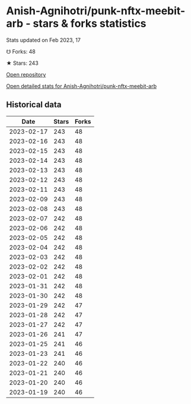 # Anish-Agnihotri/punk-nftx-meebit-arb - stars & forks statistics

Stats updated on Feb 2023, 17

☋ Forks: 48

★ Stars: 243

[Open repository](https://github.com/Anish-Agnihotri/punk-nftx-meebit-arb)

[Open detailed stats for Anish-Agnihotri/punk-nftx-meebit-arb](https://reviewgithub.com/rep/Anish-Agnihotri/punk-nftx-meebit-arb)

## Historical data
| Date | Stars | Forks |
|------|-------|-------|
| 2023-02-17 | 243 | 48 | 
| 2023-02-16 | 243 | 48 | 
| 2023-02-15 | 243 | 48 | 
| 2023-02-14 | 243 | 48 | 
| 2023-02-13 | 243 | 48 | 
| 2023-02-12 | 243 | 48 | 
| 2023-02-11 | 243 | 48 | 
| 2023-02-09 | 243 | 48 | 
| 2023-02-08 | 243 | 48 | 
| 2023-02-07 | 242 | 48 | 
| 2023-02-06 | 242 | 48 | 
| 2023-02-05 | 242 | 48 | 
| 2023-02-04 | 242 | 48 | 
| 2023-02-03 | 242 | 48 | 
| 2023-02-02 | 242 | 48 | 
| 2023-02-01 | 242 | 48 | 
| 2023-01-31 | 242 | 48 | 
| 2023-01-30 | 242 | 48 | 
| 2023-01-29 | 242 | 47 | 
| 2023-01-28 | 242 | 47 | 
| 2023-01-27 | 242 | 47 | 
| 2023-01-26 | 241 | 47 | 
| 2023-01-25 | 241 | 46 | 
| 2023-01-23 | 241 | 46 | 
| 2023-01-22 | 240 | 46 | 
| 2023-01-21 | 240 | 46 | 
| 2023-01-20 | 240 | 46 | 
| 2023-01-19 | 240 | 46 | 

